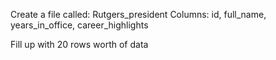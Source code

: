 Create a file called: Rutgers_president
Columns: id, full_name, years_in_office, career_highlights


Fill up with 20 rows worth of data
